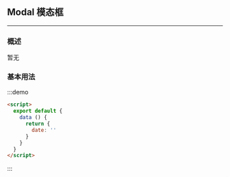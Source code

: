 <script>
  module.exports = {
    data () {
      return {
        date: null
      }
    }
  }
</script>

## Modal 模态框
---
### 概述
暂无

### 基本用法


<div class="demo-display">
  <div class="layout">
  <!-- 外面两层 demo-display 和 layout 记得加上 -->
    <us-datetime v-model="date" format="YYYY-MM-DD hh:mm" precision="H"></us-datetime>
  </div>
  <div class="code-display">

:::demo
```html
<script>
  export default {
    data () {
      return {
        date: ''
      }
    }
  }
</script>
```
:::

  </div>
</div>
